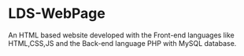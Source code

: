 # LDS-WebPage
An HTML based website developed with the Front-end languages like HTML,CSS,JS and the Back-end language PHP with MySQL database.
